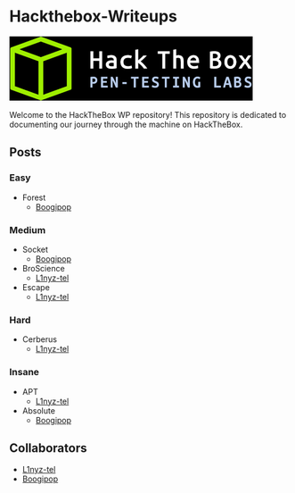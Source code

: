 # Hackthebox-Writeups

![](htb-logo.png)

Welcome to the HackTheBox WP repository! This repository is dedicated to documenting our journey through the machine on HackTheBox.

## Posts

### Easy

- Forest
  - [Boogipop](./Forest-Boogipop.md)

### Medium

- Socket
  - [Boogipop](./Socket-Boogipop.md)
- BroScience
  - [L1nyz-tel](./BroScience-L1nyz-tel.md)
- Escape
  - [L1nyz-tel](./Escape-L1nyz-tel.md)

### Hard

- Cerberus
  - [L1nyz-tel](./Cerberus-L1nyz-tel.md)

### Insane

- APT
  - [L1nyz-tel](./APT-L1nyz-tel.md)
- Absolute
  - [Boogipop](./Absolute-Boogipop.md)

## Collaborators

- [L1nyz-tel](https://github.com/linyz-tel)
- [Boogipop](https://github.com/Boogipop)
